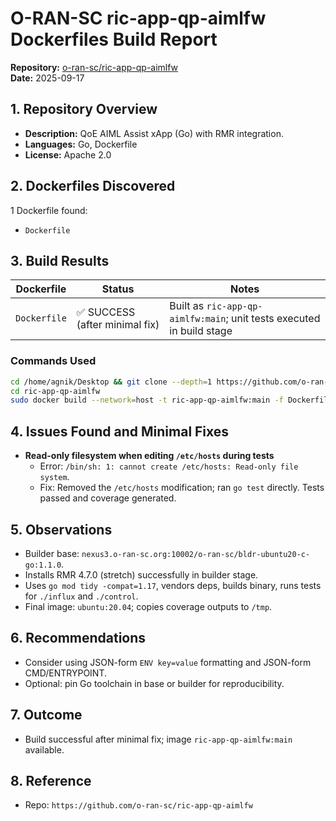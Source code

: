 # O-RAN-SC ric-app-qp-aimlfw Dockerfiles Build Report

**Repository:** [o-ran-sc/ric-app-qp-aimlfw](https://github.com/o-ran-sc/ric-app-qp-aimlfw)  
**Date:** 2025-09-17

## 1. Repository Overview
- **Description:** QoE AIML Assist xApp (Go) with RMR integration.
- **Languages:** Go, Dockerfile
- **License:** Apache 2.0

## 2. Dockerfiles Discovered
1 Dockerfile found:
- `Dockerfile`

## 3. Build Results
| Dockerfile | Status | Notes |
|------------|--------|-------|
| `Dockerfile` | ✅ SUCCESS (after minimal fix) | Built as `ric-app-qp-aimlfw:main`; unit tests executed in build stage |

### Commands Used
```bash
cd /home/agnik/Desktop && git clone --depth=1 https://github.com/o-ran-sc/ric-app-qp-aimlfw.git
cd ric-app-qp-aimlfw
sudo docker build --network=host -t ric-app-qp-aimlfw:main -f Dockerfile .
```

## 4. Issues Found and Minimal Fixes
- **Read-only filesystem when editing `/etc/hosts` during tests**
  - Error: `/bin/sh: 1: cannot create /etc/hosts: Read-only file system`.
  - Fix: Removed the `/etc/hosts` modification; ran `go test` directly. Tests passed and coverage generated.

## 5. Observations
- Builder base: `nexus3.o-ran-sc.org:10002/o-ran-sc/bldr-ubuntu20-c-go:1.1.0`.
- Installs RMR 4.7.0 (stretch) successfully in builder stage.
- Uses `go mod tidy -compat=1.17`, vendors deps, builds binary, runs tests for `./influx` and `./control`.
- Final image: `ubuntu:20.04`; copies coverage outputs to `/tmp`.

## 6. Recommendations
- Consider using JSON-form `ENV key=value` formatting and JSON-form CMD/ENTRYPOINT.
- Optional: pin Go toolchain in base or builder for reproducibility.

## 7. Outcome
- Build successful after minimal fix; image `ric-app-qp-aimlfw:main` available.

## 8. Reference
- Repo: `https://github.com/o-ran-sc/ric-app-qp-aimlfw`
